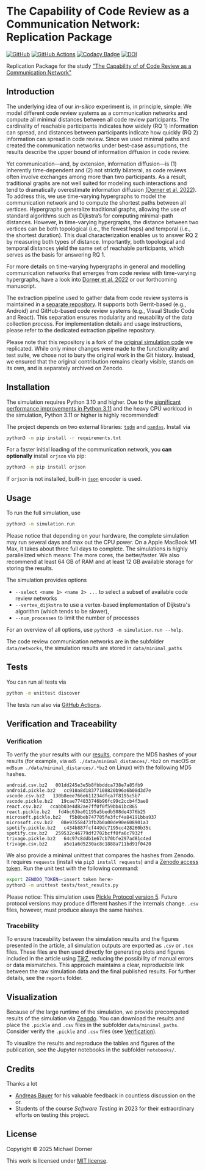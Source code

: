 # The Capability of Code Review as a Communication Network: Replication Package

[![GitHub](https://img.shields.io/github/license/michaeldorner/capability-of-code-review-as-communication-network)](./LICENSE)
[![GitHub Actions](https://github.com/michaeldorner/capability-of-code-review-as-communication-network/actions/workflows/test.yml/badge.svg)](https://img.shields.io/github/actions/workflow/status/michaeldorner/capability-of-code-review-as-communication-network/main.yml)
[![Codacy Badge](https://app.codacy.com/project/badge/Grade/05c4efaf478d4d719a7b1f746f47a245)](https://app.codacy.com/gh/michaeldorner/capability-of-code-review-as-communication-network/dashboard?utm_source=gh&utm_medium=referral&utm_content=&utm_campaign=Badge_grade)
[![DOI](https://img.shields.io/badge/DOI-10.5281%2Fzenodo.15480495-blue)](https://doi.org/10.5281/zenodo.15480495)

Replication Package for the study ["The Capability of of Code Review as a Communication Network"](https://arxiv.org/abs/2505.13985)

## Introduction

The underlying idea of our *in-silico* experiment is, in principle, simple: We model different code review systems as a communication networks and compute all minimal distances between all code review participants. The cardinality of reachable participants indicates how widely (RQ 1) information can spread, and distances between participants indicate how quickly (RQ 2) information can spread in code review. Since we used minimal paths and created the communication networks under best-case assumptions, the results describe the upper bound of information diffusion in code review.

Yet communication—and, by extension, information diffusion—is (1) inherently time-dependent and (2) not strictly bilateral, as code reviews often involve exchanges among more than two participants. As a result, traditional graphs are not well suited for modeling such interactions and tend to dramatically overestimate information diffusion [(Dorner et al. 2022)](https://dl.acm.org/doi/abs/10.1145/3544902.3546254). To address this, we use time-varying hypergraphs to model the communication network and to compute the shortest paths between all vertices. Hypergraphs generalize traditional graphs, allowing the use of standard algorithms such as Dijkstra’s for computing minimal-path distances. However, in time-varying hypergraphs, the distance between two vertices can be both topological (i.e., the fewest hops) and temporal (i.e., the shortest duration). This dual characterization enables us to answer RQ 2 by measuring both types of distance. Importantly, both topological and temporal distances yield the same set of reachable participants, which serves as the basis for answering RQ 1.

For more details on time-varying hypergraphs in general and modelling communication networks that emerges from code review with time-varying hypergraphs, have a look into [Dorner et al. 2022](https://dl.acm.org/doi/abs/10.1145/3544902.3546254) or our forthcoming manuscript.

The extraction pipeline used to gather data from code review systems is maintained in a [separate repository](https://github.com/michaeldorner/code-review-to-communication-network). It supports both Gerrit-based (e.g., Android) and GitHub-based code review systems (e.g., Visual Studio Code and React). This separation ensures modularity and reusability of the data collection process. For implementation details and usage instructions, please refer to the dedicated extraction pipeline repository.

Please note that this repository is a fork of the [original simulation code](https://github.com/michaeldorner/information-diffusion-boundaries-in-code-review) we replicated. While only minor changes were made to the functionality and test suite, we chose not to bury the original work in the Git history. Instead, we ensured that the original contribution remains clearly visible, stands on its own, and is separately archived on Zenodo.

## Installation

The simulation requires Python 3.10 and higher. Due to the [significant performance improvements in Python 3.11](https://docs.python.org/3/whatsnew/3.11.html#whatsnew311-faster-cpython) and the heavy CPU workload in the simulation, Python 3.11 or higher is highly recommended!

The project depends on two external libraries: [`tqdm`](https://github.com/tqdm/tqdm) and [`pandas`](https://pandas.pydata.org). Install via

```bash
python3 -m pip install -r requirements.txt
```

For a faster initial loading of the communication network, you **can optionally** install `orjson` via pip:

```bash
python3 -m pip install orjson
```

If `orjson` is not installed, built-in [`json`](https://docs.python.org/3/library/json.html) encoder is used.

## Usage

To run the full simulation, use

```bash
python3 -m simulation.run
```

Please notice that depending on your hardware, the complete simulation may run several days and max out the CPU power. On a Apple MacBook M1 Max, it takes about three full days to complete. The simulations is highly parallelized which means: The more cores, the better/faster. We also recommend at least 64 GB of RAM and at least 12 GB available storage for storing the results.

The simulation provides options

- `--select <name 1> <name 2> ...` to select a subset of available code review networks
- `--vertex_dijkstra` to use a vertex-based implementation of Dijkstra's algorithm (which tends to be slower),
- `--num_processes` to limit the number of processes

For an overview of all options, use `python3 -m simulation.run --help`.

The code review communication networks are in the subfolder `data/networks`, the simulation results are stored in `data/minimal_paths`

## Tests

You can run all tests via

```bash
python -m unittest discover
```

The tests run also via [GitHub Actions](https://github.com/michaeldorner/capability-of-code-review-as-communication-network/actions). 

## Verification and Traceability

### Verification

To verify the your results with our [results](https://doi.org/10.5281/zenodo.15480495), compare the MD5 hashes of your results (for example, via `md5 ./data/minimal_distances/.*bz2` on macOS or `md5sum ./data/minimal_distances/.*bz2` on Linux) with the following MD5 hashes.

```
android.csv.bz2   001dd245e3e5b8fbbddca738e7a85fb9
android.pickle.bz2   cc910a8d18377108820b96a6b08d3d7e
vscode.csv.bz2   130b8eee766e611234dfca7f8195c5b7
vscode.pickle.bz2   19cae774833746b96fc99c2ccb4f3ae8
react.csv.bz2   ccabb03e4d82ae7ff0f0f59bb41bc865
react.pickle.bz2   fd4bc63ba01195a5bedb508de4376b25
microsoft.pickle.bz2   f5b0beb747705fe3fcf4a84191bba937
microsoft.csv.bz2   08e93558473fb2b0a00de90e608901a3
spotify.pickle.bz2   c434b887fcf449dc7195cc428260b35c
spotify.csv.bz2   259532c46779df2702bcff0fa6c7932f
trivago.pickle.bz2 	 64c97c8ddb1e67cb70bfe297ad81c4ed
trivago.csv.bz2 	 a5e1a6d5230ac8c1888a711bd91f0420
```

We also provide a minimal unittest that compares the hashes from Zenodo. It requires `requests` (install via `pip3 install requests`) and a [Zenodo access token](https://zenodo.org/account/settings/applications/tokens/new/). Run the unit test with the following command:

```bash
export ZENODO_TOKEN=<insert token here>
python3 -m unittest tests/test_results.py
```

Please notice: This simulation uses [Pickle Protocol version 5](https://peps.python.org/pep-0574/). Future protocol versions may produce different hashes if the internals change. `.csv` files, however, must produce always the same hashes.

### Tracebility

To ensure traceability between the simulation results and the figures presented in the article, all simulation outputs are exported as `.csv` or `.tex` files. These files are then used directly for generating plots and figures included in the article using [Ti*k*Z](https://tikz.dev/dv-formats), reducing the possibility of manual errors or data mismatches. This approach maintains a clear, reproducible link between the raw simulation data and the final published results. For further details, see the `reports` folder.

## Visualization

Because of the large runtime of the simulation, we provide precomputed results of the simulation via [Zenodo](https://doi.org/10.5281/zenodo.7898863). You can download the results and place the `.pickle` and `.csv` files in the subfolder `data/minimal_paths`. Consider verify the `.pickle` and `.csv` files (see [Verification](#verification)).

To visualize the results and reproduce the tables and figures of the publication, see the Jupyter notebooks in the subfolder `notebooks/`.

## Credits

Thanks a lot

- [Andreas Bauer](https://github.com/andreas-bauer) for his valuable feedback in countless discussion on the or.
- Students of the course *Software Testing* in 2023 for their extraordinary efforts on testing this project.

## License

Copyright © 2025 Michael Dorner

This work is licensed under [MIT license](LICENSE).
